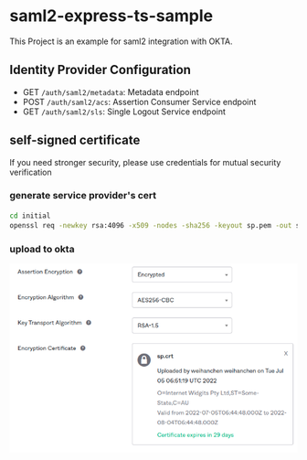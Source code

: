saml2-express-ts-sample
===

This Project is an example for saml2 integration with OKTA.

## Identity Provider Configuration
- GET `/auth/saml2/metadata`: Metadata endpoint 
- POST `/auth/saml2/acs`: Assertion Consumer Service endpoint 
- GET `/auth/saml2/sls`: Single Logout Service endpoint 


## self-signed certificate
If you need stronger security, please use credentials for mutual security verification

### generate service provider's cert
```sh
cd initial
openssl req -newkey rsa:4096 -x509 -nodes -sha256 -keyout sp.pem -out sp.crt
```

### upload to okta

![Upload CRT](./images/upload_crt.png)